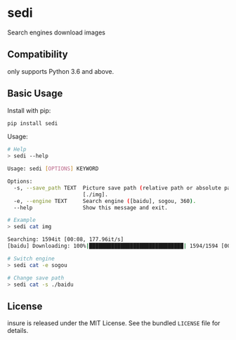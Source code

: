 # sedi

Search engines download images

Compatibility
-------------

only supports Python 3.6 and above.

Basic Usage
-----------

Install with pip:

```bash
pip install sedi
```

Usage:

```bash
# Help
> sedi --help

Usage: sedi [OPTIONS] KEYWORD

Options:
  -s, --save_path TEXT  Picture save path (relative path or absolute path)
                        [./img].
  -e, --engine TEXT     Search engine ([baidu], sogou, 360).
  --help                Show this message and exit.

# Example
> sedi cat img

Searching: 1594it [00:08, 177.96it/s]
[baidu] Downloading: 100%|██████████████████████████████| 1594/1594 [00:22<00:00, 71.08it/s]

# Switch engine
> sedi cat -e sogou

# Change save path
> sedi cat -s ./baidu
```

License
-------

insure is released under the MIT License. See the bundled `LICENSE` file for details.